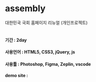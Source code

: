 # assembly
대한민국 국회 홈페이지 리뉴얼 (개인프로젝트)
<br><br>

#### 기간 : 2day
#### 사용언어 : HTML5, CSS3, jQuery, js
#### 사용툴 : Photoshop, Figma, Zeplin, vscode
#### demo site : 

